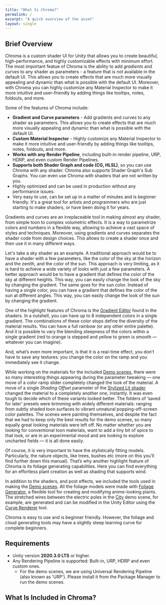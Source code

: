 ```yaml
---
title: "What Is Chroma?"
permalink: /
excerpt: "A quick overview of the asset"
layout: single
---
```


<!--
**<span style="font-size:larger;">[Full documentation online](https://chroma.dustyroom.com)</span>**
{: .notice--info}
-->

<!--
Important!
{: .notice--danger}
-->

## Brief Overview

Chroma is a custom shader UI for Unity that allows you to create beautiful, high-performance, and highly customizable effects with minimum
effort. The most important featue of Chroma is the ability to add *gradients* and *curves* to any shader as parameters - a feature that is not
available in the default UI. This allows you to create effects that are much more visually appealing and dynamic than what is possible with
the default UI. Moreover, with Chroma you can highly customize any Material Inspector to make it more intuitive and user-friendly by adding
things like tooltips, notes, foldouts, and more.

Some of the features of Chroma include:
- **Gradient and Curve parameters** - Add gradients and curves to any shader as parameters. This allows you to create effects that are much
  more visually appealing and dynamic than what is possible with the default UI.
- **Custom Material Inspector** - Highly customize any Material Inspector to make it more intuitive and user-friendly by adding things like
  tooltips, notes, foldouts, and more.
- **Works with any Render Pipeline**, including built-in render pipeline, URP, HDRP, and even custom Render Pipelines.
- **Supports both Shader Graph and code (CG, HLSL)**, so you can use Chroma with any shader. Chroma also supports Shader Graph's Sub Graphs.
You can even use Chroma with shaders that are not written by you.
- Highly optimized and can be used in production without any performance issues.
- Very easy to use, can be set up in a matter of minutes and is beginner friendly. It's a great tool for artists and programmers who are
just starting to make shaders, or have been doing it for years.

Gradients and curves are an irreplaceable tool in making almost any shader, from simple toon to complex volumetric effects. It is a way to
parametrize colors and numbers in a flexible way, allowing to achieve a vast space of styles and techniques. Moreover, using gradients and
curves separates the shader code from design choices. This allows to create a shader once and then use it in many different ways.

Let's take a sky shader as an example. A traditional approach would be to have a shader with a few parameters, like the color of the sky at
the horizon and the zenith, and the color of the sun. This approach is very limiting, as it is hard to achieve a wide variety of looks with
just a few parameters. A better approach would be to have a gradient that defines the color of the sky at different heights. This way, you
can easily change the look of the sky by changing the gradient. The same goes for the sun color. Instead of having a single color, you can
have a gradient that defines the color of the sun at different angles. This way, you can easily change the look of the sun by changing the
gradient.

One of the highlight features of Chroma is the [Gradient Editor](stylized-lit-shader/#gradient) found in the shaders. In a nutshell, you can have up to 8 independent colors in a single gradient. The combinations of these color stops define the diversity of the material results. You can have a full rainbow (or any other entire palette). And it is possible to vary the blending steepness of the colors within a single gradient (red to orange is stepped and yellow to green is smooth — whatever you can imagine).

And, what’s even more important, is that it is a real-time effect, you don’t have to save any textures: you change the color on the ramp and you immediately see it change.

While working on the materials for the included [Demo scenes](demo-scenes), there were so many interesting things appearing during the parameter tweaking — one move of a color ramp slider completely changed the look of the material. A move of a single _Shading Offset_ parameter of the [Stylized Lit shader](stylized-lit-shader) changed the material to a completely another one, instantly. It was even tough to decide which of these variants looked better. The folders of ‘saved for later’ presets were brimming with widely different materials: ranging from subtly shaded toon surfaces to vibrant unnatural popping-off-screen color palettes. The scenes were painting themselves, and despite the fact that we had to keep only the best results for the demo scenes, so many equally great looking materials were left off. No matter whether you are looking for conventional toon materials, want to add a tiny bit of spice to that look, or are in an experimental mood and are looking to explore uncharted fields — it is all done easily.

Of course, it is very important to have the stylistically fitting models. Particularly, the nature objects, like trees, bushes etc (more on this you’ll find further down this manual). That’s why another highlight feature of Chroma is its foliage generating capabilities. Here you can find everything for an effortless plant creation as well as shading that supports wind.

In addition to the shaders, and post effects, we included the tools used in making the [Demo scenes](demo-scenes). All the foliage models were made with [Foliage Generator](foliage-generator), a flexible tool for creating and modifying anime-looking plants. The stretched wires between the electric poles in the [City](demo-scenes#city-scene) demo scene, for example, are generated and can be modified in the Unity Editor using the [Curve Renderer](curve-renderer) tool.

Chroma is easy to use and is beginner friendly. However, the foliage and cloud generating tools may have a slightly steep learning curve for complete beginners.

## Requirements

  * Unity version **2020.3.0 LTS** or higher.
  * Any Rendering Pipeline is supported: Built-in, URP, HDRP and even custom ones.
    * For the demo scenes, we are using Universal Rendering Pipeline (also known as 'URP'). Please install it from the Package Manager to run the demo scenes.

## What Is Included in Chroma?
